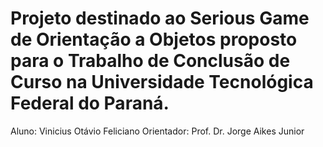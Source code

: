 # Projeto destinado ao Serious Game de Orientação a Objetos proposto para o Trabalho de Conclusão de Curso na Universidade Tecnológica Federal do Paraná.

Aluno: Vinicius Otávio Feliciano
Orientador: Prof. Dr. Jorge Aikes Junior
